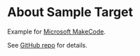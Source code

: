# About Sample Target

Example for [Microsoft MakeCode](https://makecode.com).

See [GitHub repo](https://github.com/Microsoft/pxt-retro) for details.
